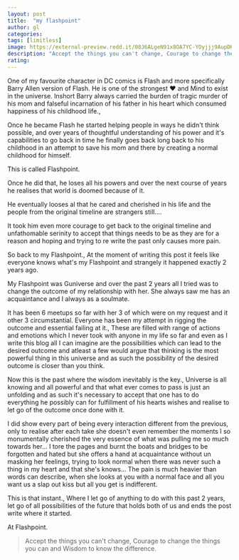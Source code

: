 ```yaml
---
layout: post
title:  "my flashpoint"
author: gl
categories:
tags: [limitless]
image: https://external-preview.redd.it/08J6ALgeN91x8OA7YC-YOyjjj9AupDKmjzB2XZhC2vk.jpg?auto=webp&s=5323814e8c64ef7a19df14d4f73c7a30f02166c7
description: "Accept the things you can't change, Courage to change the things you can and Wisdom to know the difference."
rating: 
---
```


One of my favourite character in DC comics is Flash and more specifically Barry Allen version of Flash. He is one of the strongest ❤️ and Mind to exist in the universe. Inshort Barry always carried the burden of tragic murder of his mom and falseful incarnation of his father in his heart which consumed happiness of his childhood life., 

Once he became Flash he started helping people in ways he didn't think possible, and over years of thoughtful understanding of his power and it's capabilities to go back in time he finally goes back long back to his childhood in an attempt to save his mom and there by creating a normal childhood for himself.

This is called Flashpoint.

Once he did that, he loses all his powers and over the next course of years he realises that world is doomed because of it.

He eventually looses al that he cared and cherished in his life and the people from the original timeline are strangers still....

It took him even more courage to get back to the original timeline and unfathomable serinity to accept that things needs to be as they are for a reason and hoping and trying to re write the past only causes more pain.

So back to my Flashpoint., At the moment of writing this post it feels like everyone knows what's my Flashpoint and strangely it happened exactly 2 years ago.

My Flashpoint was Guniverse and over the past 2 years all I tried was to change the outcome of my relationship with her. She always saw me has an acquaintance and I always as a soulmate.

It has been 6 meetups so far with her 3 of which were on my request and it other 3 circumstantial.
Everyone has been my attempt in rigging the outcome and essential failing at it., These are filled with range of actions and emotions which I never took with anyone in my life so far and
even as I write this blog all I can imagine are the possibilities which can lead to the desired outcome and atleast a few would argue that thinking is the most powerful thing in this universe and as such the possibility of the desired outcome is closer than you think.

Now this is the past where the wisdom inevitably is the key., Universe is all knowing and all powerful and that what ever comes to pass is just an unfolding and as such it's necessary to accept that one has to do everything he possibly can for fulfillment of his hearts wishes and realise to let go of the outcome once done with it.

I did show every part of being every interaction different from the previous, only to realise after each take she doesn't even remember the moments I so monumentally cherished the very essence of what was pulling me so much towards her... I tore the pages and burnt the boats and bridges to be forgotten and hated but she offers a hand at acquaintance without un masking her feelings, trying to look normal when there was never such a thing in my heart and that she's knows...
The pain is much heavier than words can describe, when she looks at you with a normal face and all you want us a slap out kiss but all you get is indifferent.

This is that instant., Where I let go of anything to do with this past 2 years, let go of all possibilities of the future that holds both of us and ends the post write where it started.

At Flashpoint.

> Accept the things you can't change, Courage to change the things you can and Wisdom to know the difference.
